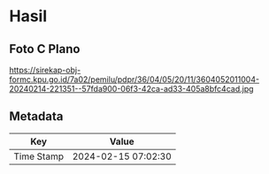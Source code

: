# Hasil

## Foto C Plano

https://sirekap-obj-formc.kpu.go.id/7a02/pemilu/pdpr/36/04/05/20/11/3604052011004-20240214-221351--57fda900-06f3-42ca-ad33-405a8bfc4cad.jpg


## Metadata

| Key        | Value               |
| ---------- | ------------------- |
| Time Stamp | 2024-02-15 07:02:30 |



